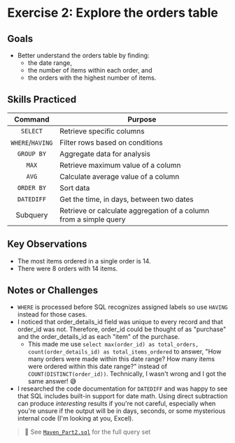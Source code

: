 # Exercise 2: Explore the orders table

## Goals
- Better understand the orders table by finding:
  - the date range,
  - the number of items within each order, and
  - the orders with the highest number of items.

## Skills Practiced
| Command     | Purpose                                |
|:---:|---|
| `SELECT`    | Retrieve specific columns       |
| `WHERE`/`HAVING`     | Filter rows based on conditions |
| `GROUP BY`  | Aggregate data for analysis   |
| `MAX`| Retrieve maximum value of a column |
| `AVG` | Calculate average value of a column |
| `ORDER BY`  | Sort data |
| `DATEDIFF`| Get the time, in days, between two dates |
| Subquery      | Retrieve or calculate aggregation of a column from a simple query        |

## Key Observations
- The most items ordered in a single order is 14.
- There were 8 orders with 14 items.

## Notes or Challenges
- `WHERE` is processed before SQL recognizes assigned labels so use `HAVING` instead for those cases.
- I noticed that order_details_id field was unique to every record and that order_id was not. Therefore, order_id could be thought of as "purchase" and the order_details_id as each "item" of the purchase.
  - This made me use `select max(order_id) as total_orders, count(order_details_id) as total_items_ordered` to answer, "How many orders were made within this date range? How many items were ordered within this date range?" instead of `COUNT(DISTINCT(order_id))`. Technically, I wasn't wrong and I got the same answer! 😅
- I researched the code documentation for `DATEDIFF` and was happy to see that SQL includes built-in support for date math. Using direct subtraction can produce *interesting* results if you're not careful, especially when you're unsure if the output will be in days, seconds, or some mysterious internal code (I'm looking at you, Excel).
  
> 📝 See [`Maven_Part2.sql`](../code/Maven_Part2.sql) for the full query set
